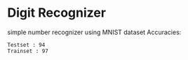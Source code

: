 # Digit Recognizer
simple number recognizer using MNIST dataset
Accuracies: 
```
Testset : 94
Trainset : 97
```
